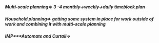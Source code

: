 <H5>Multi-scale planning=>
3 -4 monthly->weekly->daily timeblock plan</H5>
<H5>Household planning=>
getting some system in place for work  outside of work and combining it with multi-scale planning</H5>
 <H5>IMP***Automate and Curtail=></H5>
	
